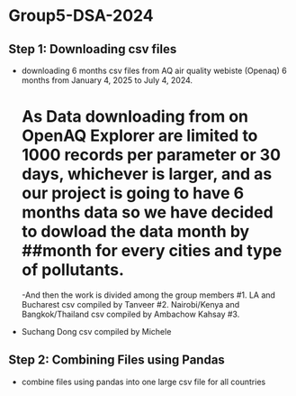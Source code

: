 # Group5-DSA-2024
## Step 1: Downloading csv files
- downloading 6 months csv files from AQ air quality webiste (Openaq) 6 months from  January 4, 2025 to July 4, 2024.
  # As Data downloading from on OpenAQ Explorer are limited to 1000 records per parameter or 30 days, whichever is larger, and as our project is going to have 6 months data so we have decided to dowload the data month by ##month for every cities and type of pollutants.
  -And then the work is divided among the group members
  #1. LA and Bucharest csv compiled by Tanveer
  #2. Nairobi/Kenya and Bangkok/Thailand csv compiled by Ambachow Kahsay
  #3. 
  
- Suchang Dong csv compiled by Michele
## Step 2: Combining Files using Pandas
- combine files using pandas into one large csv file for all countries
